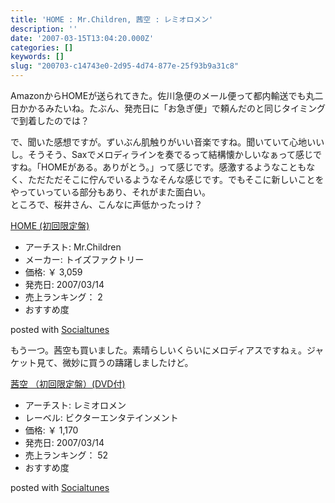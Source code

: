 ```yaml
---
title: 'HOME : Mr.Children, 茜空 : レミオロメン'
description: ''
date: '2007-03-15T13:04:20.000Z'
categories: []
keywords: []
slug: "200703-c14743e0-2d95-4d74-877e-25f93b9a31c8"
---
```

AmazonからHOMEが送られてきた。佐川急便のメール便って都内輸送でも丸二日かかるみたいね。たぶん、発売日に「お急ぎ便」で頼んだのと同じタイミングで到着したのでは？

で、聞いた感想ですが。ずいぶん肌触りがいい音楽ですね。聞いていて心地いいし。そうそう、Saxでメロディラインを奏でるって結構懐かしいなぁって感じですね。「HOMEがある。ありがとう。」って感じです。感激するようなこともなく、ただただそこに佇んでいるようなそんな感じです。でもそこに新しいことをやっていっている部分もあり、それがまた面白い。  
ところで、桜井さん、こんなに声低かったっけ？

[HOME (初回限定盤)](http://www.amazon.co.jp/exec/obidos/ASIN/B000FQ5FF4/mrchildrenonl-22/ref=nosim "HOME (初回限定盤)")

*   アーチスト: Mr.Children
*   メーカー: トイズファクトリー
*   価格: ￥ 3,059
*   発売日: 2007/03/14
*   売上ランキング： 2
*   おすすめ度

posted with [Socialtunes](http://socialtunes.net)

もう一つ。茜空も買いました。素晴らしいくらいにメロディアスですねぇ。ジャケット見て、微妙に買うの躊躇しましたけど。

[茜空 （初回限定盤）(DVD付)](http://www.amazon.co.jp/exec/obidos/ASIN/B000N8BLXO/mrchildrenonl-22/ref=nosim "茜空 （初回限定盤）(DVD付)")

*   アーチスト: レミオロメン
*   レーベル: ビクターエンタテインメント
*   価格: ￥ 1,170
*   発売日: 2007/03/14
*   売上ランキング： 52
*   おすすめ度

posted with [Socialtunes](http://socialtunes.net)